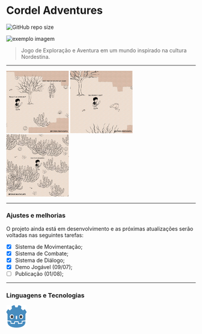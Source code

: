 # Cordel Adventures

![GitHub repo size](https://img.shields.io/github/repo-size/romhenri/CordelAdventures?style=for-the-badge)

<img src="./assets/concept/art25.png" alt="exemplo imagem">

> Jogo de Exploração e Aventura em um mundo inspirado na cultura Nordestina.

<hr>

<div display="inline">
<img width="32.9%" src="./assets/concept/print1.png" alt="exemplo imagem">
<img width="32.9%" src="./assets/concept/print2.png" alt="exemplo imagem">
<img width="32.9%" src="./assets/concept/print3.png" alt="exemplo imagem">
</div>

<hr>

### Ajustes e melhorias

O projeto ainda está em desenvolvimento e as próximas atualizações serão voltadas nas seguintes tarefas:

-   [x] Sistema de Movimentação;
-   [x] Sistema de Combate;
-   [x] Sistema de Diálogo;
-   [x] Demo Jogável (09/07);
-   [ ] Publicação (01/08);

<hr>

### Linguagens e Tecnologias

<a href="#" target="_blank">
<img align="center" alt="GDScript" height="60" width="54" src="./assets/icons/godot.svg"></a>

</div>

<br>
